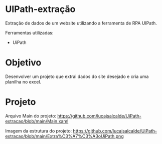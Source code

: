 # UIPath-extração
Extração de dados de um website utilizando a ferramenta de RPA UIPath.

Ferramentas utilizadas:
- UiPath

# Objetivo
Desenvolver um projeto que extrai dados do site desejado e cria uma planilha no excel.

# Projeto
Arquivo Main do projeto: https://github.com/lucajsalcalde/UiPath-extracao/blob/main/Main.xaml

Imagem da estrutura do projeto: https://github.com/lucajsalcalde/UiPath-extracao/blob/main/Extra%C3%A7%C3%A3oUiPath.png

